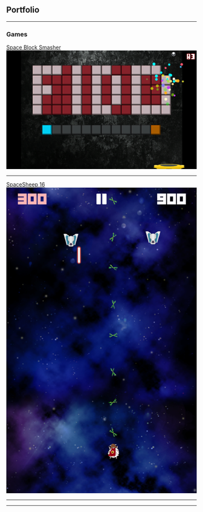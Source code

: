 ## Portfolio

---

### Games 

[Space Block Smasher](https://bilalbalci93.github.io/SpaceBlockSmasherWebPage/)
<img src="images/SpaceBlockSmasher_1.png?raw=true"/>

---
[SpaceSheep 16](https://bilalbalci93.github.io/SpaceSheep16WebPage/)
<img src="images/SpaceSheep16_1.png?raw=true"/>

---


---

